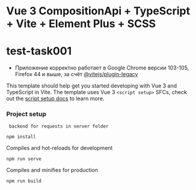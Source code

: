 # Vue 3 CompositionApi + TypeScript + Vite + Element Plus + SCSS

# test-task001

- Приложение корректно работает в Google Chrome версии 103-105, Firefox 44 и выше, за счёт [@vitejs/plugin-legacy](https://www.npmjs.com/package/@vitejs/plugin-legacy)


This template should help get you started developing with Vue 3 and TypeScript in Vite. The template uses Vue 3 `<script setup>` SFCs, check out the [script setup docs](https://v3.vuejs.org/api/sfc-script-setup.html#sfc-script-setup) to learn more.

### Project setup
```
 backend for requests in server folder

npm install
```

 Compiles and hot-reloads for development
```
npm run serve
```

 Compiles and minifies for production
```
npm run build
```
